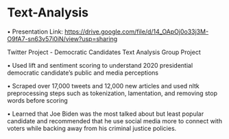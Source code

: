 # Text-Analysis

• Presentation Link: https://drive.google.com/file/d/14_OApOj0o33j3M-O9fA7-sn63v57i0iN/view?usp=sharing

Twitter Project - Democratic Candidates Text Analysis Group Project

• Used lift and sentiment scoring to understand 2020 presidential democratic candidate’s public and media perceptions

• Scraped over 17,000 tweets and 12,000 new articles and used nltk preprocessing steps such as tokenization, lamentation, and removing stop words before scoring

• Learned that Joe Biden was the most talked about but least popular candidate and recommended that he use social media more to connect with voters while backing away from his criminal justice policies. 
